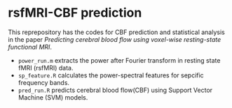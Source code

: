 # rsfMRI-CBF prediction

This reprepository has the codes for CBF prediction and statistical analysis in the paper *Predicting cerebral blood flow using voxel-wise resting-state functional MRI*. 

- `power_run.m` extracts the power after Fourier transform in resting state fMRI (rsfMRI) data.
- `sp_feature.R` calculates the power-spectral features for sepcific frequency bands.
- `pred_run.R` predicts cerebral blood flow(CBF) using Support Vector Machine (SVM) models. 
